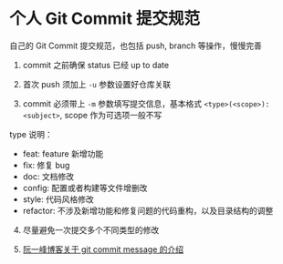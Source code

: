 # 个人 Git Commit 提交规范

自己的 Git Commit 提交规范，也包括 push, branch 等操作，慢慢完善

1. commit 之前确保 status 已经 up to date

2. 首次 push 须加上 `-u` 参数设置好仓库关联

3. commit 必须带上 `-m` 参数填写提交信息，基本格式 `<type>(<scope>): <subject>`, scope 作为可选项一般不写

type 说明：
- feat: feature 新增功能
- fix: 修复 bug
- doc: 文档修改
- config: 配置或者构建等文件增删改
- style: 代码风格修改
- refactor: 不涉及新增功能和修复问题的代码重构，以及目录结构的调整

4. 尽量避免一次提交多个不同类型的修改

5. [阮一峰博客关于 git commit message 的介绍](http://www.ruanyifeng.com/blog/2016/01/commit_message_change_log.html)